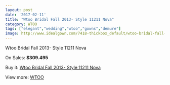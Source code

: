 ```yaml
---
layout: post
date: '2017-02-11'
title: "Wtoo Bridal Fall 2013- Style 11211 Nova"
category: WTOO
tags: ["elegant","wedding","wtoo","gowns","demure"]
image: http://www.idealgown.com/7418-thickbox_default/wtoo-bridal-fall-2013-style-11211-nova.jpg
---
```

Wtoo Bridal Fall 2013- Style 11211 Nova

On Sales: **$309.495**
<a href="https://www.idealgown.com/en/wtoo/3139-wtoo-bridal-fall-2013-style-11211-nova.html"><amp-img layout="responsive" width="600" height="600" src="//www.idealgown.com/7418-thickbox_default/wtoo-bridal-fall-2013-style-11211-nova.jpg" alt="Wtoo Bridal Fall 2013- Style 11211 Nova 0" /></a>
<a href="https://www.idealgown.com/en/wtoo/3139-wtoo-bridal-fall-2013-style-11211-nova.html"><amp-img layout="responsive" width="600" height="600" src="//www.idealgown.com/7419-thickbox_default/wtoo-bridal-fall-2013-style-11211-nova.jpg" alt="Wtoo Bridal Fall 2013- Style 11211 Nova 1" /></a>

Buy it: [Wtoo Bridal Fall 2013- Style 11211 Nova](https://www.idealgown.com/en/wtoo/3139-wtoo-bridal-fall-2013-style-11211-nova.html "Wtoo Bridal Fall 2013- Style 11211 Nova")

View more: [WTOO](https://www.idealgown.com/en/39-wtoo "WTOO")